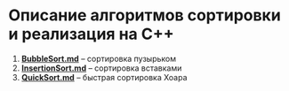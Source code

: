 # Описание алгоритмов сортировки и реализация на C++

1. **[BubbleSort.md](https://github.com/By-Vasiliy/SAS/blob/develop/Documentation/BubbleSort.md)** – сортировка пузырьком
2. **[InsertionSort.md](https://github.com/By-Vasiliy/SAS/blob/develop/Documentation/InsertionSort.md)** – сортировка вставками
3. **[QuickSort.md](https://github.com/By-Vasiliy/SAS/blob/develop/Documentation/QuickSort.md)** – быстрая сортировка Хоара
